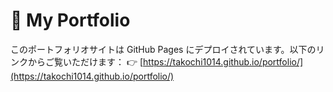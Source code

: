 # 🌟 My Portfolio

このポートフォリオサイトは GitHub Pages にデプロイされています。以下のリンクからご覧いただけます：
👉 [https://takochi1014.github.io/portfolio/](https://takochi1014.github.io/portfolio/)